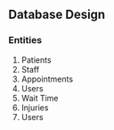 ## Database Design

### Entities

1. Patients
2. Staff
3. Appointments
4. Users
5. Wait Time
6. Injuries
7. Users
